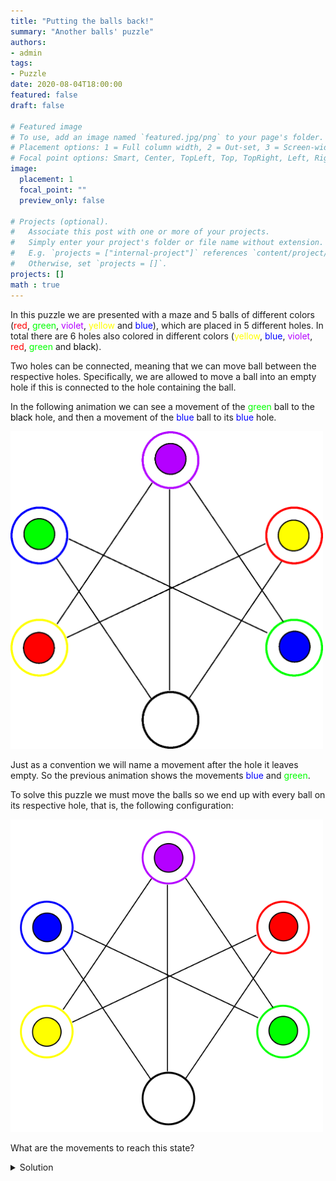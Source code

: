```yaml
---
title: "Putting the balls back!"
summary: "Another balls' puzzle"
authors:
- admin
tags:
- Puzzle
date: 2020-08-04T18:00:00
featured: false
draft: false

# Featured image
# To use, add an image named `featured.jpg/png` to your page's folder.
# Placement options: 1 = Full column width, 2 = Out-set, 3 = Screen-width
# Focal point options: Smart, Center, TopLeft, Top, TopRight, Left, Right, BottomLeft, Bottom, BottomRight
image:
  placement: 1
  focal_point: ""
  preview_only: false

# Projects (optional).
#   Associate this post with one or more of your projects.
#   Simply enter your project's folder or file name without extension.
#   E.g. `projects = ["internal-project"]` references `content/project/deep-learning/index.md`.
#   Otherwise, set `projects = []`.
projects: []
math : true
---
```


In this puzzle we are presented with a maze and $5$ balls of different colors (<span style="color: #ff0000;">red</span>, <span style="color: #00ff00ff;">green</span>, <span style="color: #b400ff;">violet</span>, <span style="color: #ffff00;">yellow</span> and <span style="color: #0000ff;">blue</span>), which are placed in $5$ different holes. In total there are $6$ holes also colored in different colors (<span style="color: #ffff00;">yellow</span>, <span style="color: #0000ff;">blue</span>, <span style="color: #b400ff;">violet</span>, <span style="color: #ff0000;">red</span>, <span style="color: #00ff00ff;">green</span> and <span style="color: #000000;">black</span>).

Two holes can be connected, meaning that we can move ball between the respective holes. Specifically, we are allowed to move a ball into an empty hole if this is connected to the hole containing the ball.

In the following animation we can see a movement of the <span style="color: #00ff00ff;">green</span> ball to the <span style="color: #000000;">black</span> hole, and then a movement of the <span style="color: #0000ff;">blue</span> ball to its <span style="color: #0000ff;">blue</span> hole.

<img src="./movements.gif" alt="graph" width="500"/>

Just as a convention we will name a movement after the hole it leaves empty. So the previous animation shows the movements <span style="color: #0000ff;">blue</span> and <span style="color: #00ff00ff;">green</span>.

To solve this puzzle we must move the balls so we end up with every ball on its respective hole, that is, the following configuration:

<img src="./50.svg" alt="graph" width="500"/>

What are the movements to reach this state?

<details>
<summary>Solution</summary>
<div style="border-left: 6px solid; border-color: #2196F3; background-color: #ddffff; padding: 0.01em 1em;">
<img src="./solution.gif" alt="graph" width="500"/>
... More explanation soon ...
</div>
</details>

